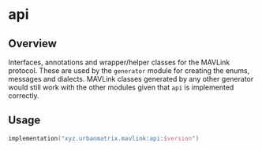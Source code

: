 # api

## Overview

Interfaces, annotations and wrapper/helper classes for the MAVLink protocol. These are used by the `generator` module
for creating the enums, messages and dialects. MAVLink classes generated by any other generator would still work with
the other modules given that `api` is implemented correctly.

## Usage

```kotlin
implementation("xyz.urbanmatrix.mavlink:api:$version")
```
